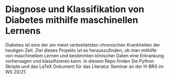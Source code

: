 # Diagnose und Klassifikation von Diabetes mithilfe maschinellen Lernens

Diabetes ist eine der am meist verbreitetsten chronischen Krankheiten der heutigen Zeit. Ziel dieses Projekts ist es herauszufinden, ob man mithilfe von maschinellem Lernen und bestimmten klinischer Daten eine Erkrankung vorhersagen und klassifizieren kann.
In diesem Repo finden Sie Python Skripte und das LaTeX Dokument für das Literatur Seminar an der H-BRS im WS 20/21.
